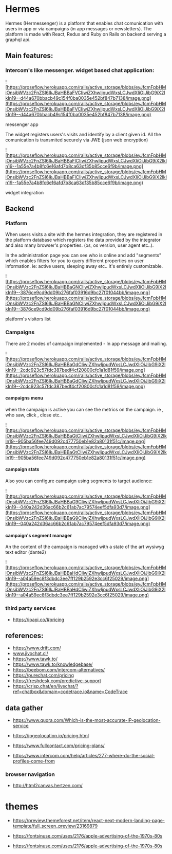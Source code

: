 # Hermes

Hermes (Hermessenger) is a platform that enables chat comunication with users in app or via campaigns (in app messages or newsletters). The platform is made with React, Redux and Ruby on Rails on backend serving a graphql api.

## Main features:

### Intercom's like messenger. widget based chat application:

![https://proseflow.herokuapp.com/rails/active_storage/blobs/eyJfcmFpbHMiOnsibWVzc2FnZSI6IkJBaHBBaFVCIiwiZXhwIjpudWxsLCJwdXIiOiJibG9iX2lkIn19--d44a670bbacb49c154f0ba0035e452bf847b7138/image.png](https://proseflow.herokuapp.com/rails/active_storage/blobs/eyJfcmFpbHMiOnsibWVzc2FnZSI6IkJBaHBBaFVCIiwiZXhwIjpudWxsLCJwdXIiOiJibG9iX2lkIn19--d44a670bbacb49c154f0ba0035e452bf847b7138/image.png)

messenger app

The widget registers users's visits and identify by a client given id. All the comunication is transmited securely via JWE (json web encryption)

![https://proseflow.herokuapp.com/rails/active_storage/blobs/eyJfcmFpbHMiOnsibWVzc2FnZSI6IkJBaHBBaFlCIiwiZXhwIjpudWxsLCJwdXIiOiJibG9iX2lkIn19--1a55e7a4b8fc6e16afd7b8ca63df35b85cce6f9b/image.png](https://proseflow.herokuapp.com/rails/active_storage/blobs/eyJfcmFpbHMiOnsibWVzc2FnZSI6IkJBaHBBaFlCIiwiZXhwIjpudWxsLCJwdXIiOiJibG9iX2lkIn19--1a55e7a4b8fc6e16afd7b8ca63df35b85cce6f9b/image.png)

widget integration
## Backend

### Platform

When users visits a site with the hermes integration, they are registered in the platform database which registers the data provided by the integrator and also many browser's properties. (os, os version, user agent etc..).

In the administration page you can see who is online and add "segments" which enables filters for you to query different properties on user information. ie: active users, sleeping away etc.. It's entirely customizable.

![https://proseflow.herokuapp.com/rails/active_storage/blobs/eyJfcmFpbHMiOnsibWVzc2FnZSI6IkJBaHBBaGNCIiwiZXhwIjpudWxsLCJwdXIiOiJibG9iX2lkIn19--3876ce9cd9dd09b276faf03916d9bc27f01044bb/image.png](https://proseflow.herokuapp.com/rails/active_storage/blobs/eyJfcmFpbHMiOnsibWVzc2FnZSI6IkJBaHBBaGNCIiwiZXhwIjpudWxsLCJwdXIiOiJibG9iX2lkIn19--3876ce9cd9dd09b276faf03916d9bc27f01044bb/image.png)

platform's visitors list

### Campaigns

There are 2 modes of campaign implemented - In app message and mailing.

![https://proseflow.herokuapp.com/rails/active_storage/blobs/eyJfcmFpbHMiOnsibWVzc2FnZSI6IkJBaHBBaGdCIiwiZXhwIjpudWxsLCJwdXIiOiJibG9iX2lkIn19--2cdc923c57fdc387bedf4cf20800cfc1a1d81f59/image.png](https://proseflow.herokuapp.com/rails/active_storage/blobs/eyJfcmFpbHMiOnsibWVzc2FnZSI6IkJBaHBBaGdCIiwiZXhwIjpudWxsLCJwdXIiOiJibG9iX2lkIn19--2cdc923c57fdc387bedf4cf20800cfc1a1d81f59/image.png)

#### campaigns menu

when the campaign is active you can see the metrics on the campaign. ie , who saw, click , close etc..

![https://proseflow.herokuapp.com/rails/active_storage/blobs/eyJfcmFpbHMiOnsibWVzc2FnZSI6IkJBaHBBaGtCIiwiZXhwIjpudWxsLCJwdXIiOiJibG9iX2lkIn19--905ba56fee749d092c477750eb1e82a80131f51c/image.png](https://proseflow.herokuapp.com/rails/active_storage/blobs/eyJfcmFpbHMiOnsibWVzc2FnZSI6IkJBaHBBaGtCIiwiZXhwIjpudWxsLCJwdXIiOiJibG9iX2lkIn19--905ba56fee749d092c477750eb1e82a80131f51c/image.png)

#### campaign stats

Also you can configure campaign using segments to target audience:

![https://proseflow.herokuapp.com/rails/active_storage/blobs/eyJfcmFpbHMiOnsibWVzc2FnZSI6IkJBaHBBaG9CIiwiZXhwIjpudWxsLCJwdXIiOiJibG9iX2lkIn19--040a242d36ac66b2c61ab7ac79574eef5dfa93d7/image.png](https://proseflow.herokuapp.com/rails/active_storage/blobs/eyJfcmFpbHMiOnsibWVzc2FnZSI6IkJBaHBBaG9CIiwiZXhwIjpudWxsLCJwdXIiOiJibG9iX2lkIn19--040a242d36ac66b2c61ab7ac79574eef5dfa93d7/image.png)

#### campaign's segment manager

An the content of the campaign is managed with a state of the art wysiwyg text editor (dante2)

![https://proseflow.herokuapp.com/rails/active_storage/blobs/eyJfcmFpbHMiOnsibWVzc2FnZSI6IkJBaHBBaHdCIiwiZXhwIjpudWxsLCJwdXIiOiJibG9iX2lkIn19--a04a59ec8f3dbdc3ee7ff129b2592e3cc6f25029/image.png](https://proseflow.herokuapp.com/rails/active_storage/blobs/eyJfcmFpbHMiOnsibWVzc2FnZSI6IkJBaHBBaHdCIiwiZXhwIjpudWxsLCJwdXIiOiJibG9iX2lkIn19--a04a59ec8f3dbdc3ee7ff129b2592e3cc6f25029/image.png)


### third party services
+ https://ipapi.co/#pricing


## references:

+ https://www.drift.com/
+ www.jivochat.cl/‎
+ https://www.tawk.to/
+ https://www.tawk.to/knowledgebase/
+ https://beebom.com/intercom-alternatives/
+ https://purechat.com/pricing
+ https://freshdesk.com/predictive-support
+ https://crisp.chat/en/livechat/?ref=chatbox&domain=codetrace.io&name=CodeTrace


## data gather

+ https://www.quora.com/Which-is-the-most-accurate-IP-geolocation-service

+ https://ipgeolocation.io/pricing.html
+ https://www.fullcontact.com/pricing-plans/

+ https://www.intercom.com/help/articles/277-where-do-the-social-profiles-come-from

### browser navigation

+ http://html2canvas.hertzen.com/

# themes

+ https://preview.themeforest.net/item/react-next-modern-landing-page-template/full_screen_preview/23169879

+ https://fontsinuse.com/uses/2176/apple-advertising-of-the-1970s-80s
+ https://fontsinuse.com/uses/2176/apple-advertising-of-the-1970s-80s